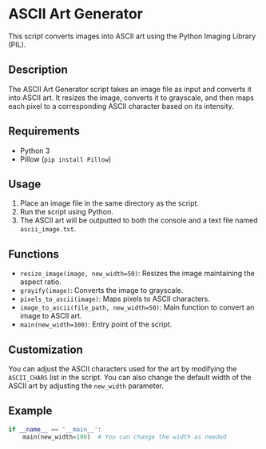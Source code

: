 # ASCII Art Generator

This script converts images into ASCII art using the Python Imaging Library (PIL).

## Description

The ASCII Art Generator script takes an image file as input and converts it into ASCII art. It resizes the image, converts it to grayscale, and then maps each pixel to a corresponding ASCII character based on its intensity.

## Requirements

- Python 3
- Pillow (`pip install Pillow`)

## Usage

1. Place an image file in the same directory as the script.
2. Run the script using Python.
3. The ASCII art will be outputted to both the console and a text file named `ascii_image.txt`.

## Functions

- `resize_image(image, new_width=50)`: Resizes the image maintaining the aspect ratio.
- `grayify(image)`: Converts the image to grayscale.
- `pixels_to_ascii(image)`: Maps pixels to ASCII characters.
- `image_to_ascii(file_path, new_width=50)`: Main function to convert an image to ASCII art.
- `main(new_width=100)`: Entry point of the script.

## Customization

You can adjust the ASCII characters used for the art by modifying the `ASCII_CHARS` list in the script. You can also change the default width of the ASCII art by adjusting the `new_width` parameter.

## Example

```python
if __name__ == '__main__':
    main(new_width=100)  # You can change the width as needed

